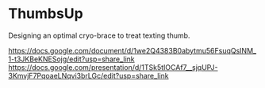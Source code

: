 # ThumbsUp
Designing an optimal cryo-brace to treat texting thumb.

https://docs.google.com/document/d/1we2Q4383B0abytmu56FsuqQsINM_1-t3JKBeKNESojg/edit?usp=share_link
https://docs.google.com/presentation/d/1TSk5tIOCAf7__sjqUPJ-3KmvjF7PqoaeLNqvi3brLGc/edit?usp=share_link
